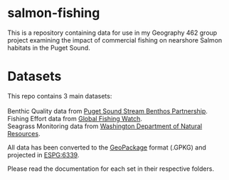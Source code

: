 # salmon-fishing
This is a repository containing data for use in my Geography 462 group project examining the impact of commercial fishing on nearshore Salmon habitats in the Puget Sound.

# Datasets
This repo contains 3 main datasets: \
\
Benthic Quality data from [Puget Sound Stream Benthos Partnership](https://pugetsoundstreambenthos.org/Biotic-Integrity-Map.aspx). \
Fishing Effort data from [Global Fishing Watch](https://globalfishingwatch.org/). \
Seagrass Monitoring data from [Washington Department of Natural Resources](https://www.arcgis.com/apps/webappviewer/index.html?id=83b8389234454abc8725827b49272a31).

All data has been converted to the [GeoPackage](https://github.com/opengeospatial/geopackage) format (.GPKG) and projected in [ESPG:6339](https://epsg.io/6339).

Please read the documentation for each set in their respective folders. 
